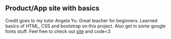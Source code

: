 <h2>Product/App site with basics</h2>

<p>Credit goes to my tutor Angela Yu. Great teacher for beginners. Learned basics of HTML, CSS and bootstrap on this project. Also get in some google fonts stuff. Feel free to check out <a href=https://dorukozerr.github.io/tindog/>site</a> and code<3</a></p>






